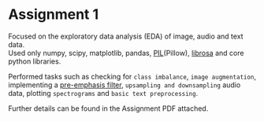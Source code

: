 # Assignment 1

Focused on the exploratory data analysis (EDA) of image, audio and text data.  
Used only  numpy, scipy, matplotlib, pandas, [PIL](https://pypi.org/project/Pillow/)(Pillow), [librosa](https://librosa.org/doc/latest/index.html) and core python libraries.  

Performed tasks such as checking for `class imbalance`, `image augmentation`, implementing a [pre-emphasis filter](https://wiki.hydrogenaud.io/index.php?title=Pre-emphasis), `upsampling and downsampling` audio data, plotting `spectrograms` and `basic text preprocessing`.  

Further details can be found in the Assignment PDF attached.

